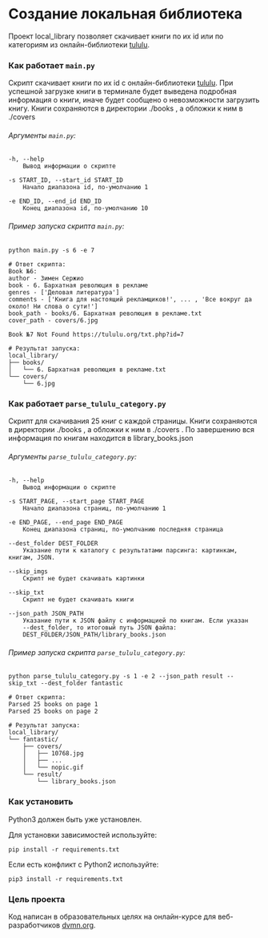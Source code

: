 # Создание локальная библиотека

Проект local_library позволяет скачивает книги по их id или по категориям 
из онлайн-библиотеки [tululu](https://tululu.org). 

### Как работает `main.py`

Cкрипт скачивает книги по их id с онлайн-библиотеки [tululu](https://tululu.org).
При успешной загрузке книги в терминале будет выведена подробная информация о книги, 
иначе будет сообщено о невозможности загрузить книгу.
Книги сохраняются в директории ./books , а обложки к ним в ./covers


###### Аргументы `main.py`:
```
-h, --help            
    Вывод информации о скрипте
 
-s START_ID, --start_id START_ID
    Начало диапазона id, по-умолчанию 1
 
-e END_ID, --end_id END_ID
    Конец диапазона id, по-умолчанию 10
 ```


###### Пример запуска скрипта `main.py`:
```shell
python main.py -s 6 -e 7

# Ответ скрипта:
Book №6:
author - Зимен Сержио
book - 6. Бархатная революция в рекламе
genres - ['Деловая литература']
comments - ['Книга для настоящий рекламщиков!', ... , 'Все вокруг да около! Ни слова о сути!']
book_path - books/6. Бархатная революция в рекламе.txt
cover_path - covers/6.jpg

Book №7 Not Found https://tululu.org/txt.php?id=7

# Результат запуска:
local_library/
├── books/
│   └── 6. Бархатная революция в рекламе.txt
└── covers/
    └── 6.jpg
```


### Как работает `parse_tululu_category.py`

Скрипт для скачивания 25 книг с каждой страницы. Книги сохраняются в директории ./books , а обложки к ним в
./covers . По завершению вся информация по книгам находится
в library_books.json


###### Аргументы `parse_tululu_category.py`:
```
-h, --help            
    Вывод информации о скрипте
 
-s START_PAGE, --start_page START_PAGE
    Начало диапазона страниц, по-умолчанию 1
 
-e END_PAGE, --end_page END_PAGE
    Конец диапазона страниц, по-умолчанию последняя страница
 
--dest_folder DEST_FOLDER
    Указание пути к каталогу с результатами парсинга: картинкам, книгам, JSON.
  
--skip_imgs
    Скрипт не будет скачивать картинки
  
--skip_txt
    Скрипт не будет скачивать книги
  
--json_path JSON_PATH
    Указание пути к JSON файлу с информацией по книгам. Если указан
    --dest_folder, то итоговый путь JSON файла:
    DEST_FOLDER/JSON_PATH/library_books.json
 ```


###### Пример запуска скрипта `parse_tululu_category.py`:
```shell
python parse_tululu_category.py -s 1 -e 2 --json_path result --skip_txt --dest_folder fantastic

# Ответ скрипта:
Parsed 25 books on page 1
Parsed 25 books on page 2

# Результат запуска:
local_library/
└── fantastic/
    ├── covers/
    │   ├── 10768.jpg
    │   ├── ...
    │   └── nopic.gif
    └── result/
        └── library_books.json
```


### Как установить

Python3 должен быть уже установлен. 

Для установки зависимостей используйте:
```shell
pip install -r requirements.txt
```
Если есть конфликт с Python2 используйте:
```shell
pip3 install -r requirements.txt
```

### Цель проекта

Код написан в образовательных целях на онлайн-курсе для веб-разработчиков [dvmn.org](https://dvmn.org/).